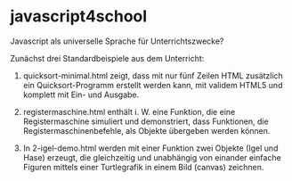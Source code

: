 javascript4school
=================

Javascript als universelle Sprache für Unterrichtszwecke?

Zunächst drei Standardbeispiele aus dem Unterricht:
1. quicksort-minimal.html zeigt, dass mit nur fünf Zeilen HTML zusätzlich ein Quicksort-Programm erstellt werden kann, mit validem HTML5 und komplett mit Ein- und Ausgabe.

2. registermaschine.html enthält i. W. eine Funktion, die eine Registermaschine simuliert und demonstriert, dass Funktionen, die Registermaschinenbefehle, als Objekte übergeben werden können.

3. In 2-igel-demo.html werden mit einer Funktion zwei Objekte (Igel und Hase) erzeugt, die gleichzeitig und unabhängig von einander einfache Figuren mittels einer Turtlegrafik in einem Bild (canvas) zeichnen. 
